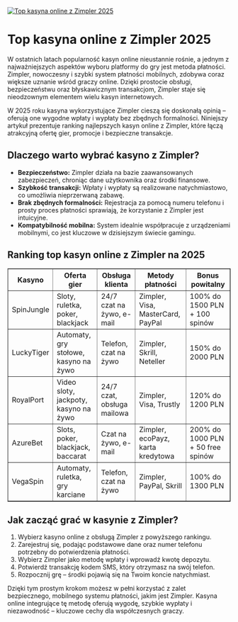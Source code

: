 [![Top kasyna online z Zimpler 2025](https://123-caf.pages.dev/gitsignup.png)](https://vrmoo.ru/Bt82HjjY)

<h1>Top kasyna online z Zimpler 2025</h1> <p>W ostatnich latach popularność kasyn online nieustannie rośnie, a jednym z najważniejszych aspektów wyboru platformy do gry jest metoda płatności. Zimpler, nowoczesny i szybki system płatności mobilnych, zdobywa coraz większe uznanie wśród graczy online. Dzięki prostocie obsługi, bezpieczeństwu oraz błyskawicznym transakcjom, Zimpler staje się nieodzownym elementem wielu kasyn internetowych.</p> <p>W 2025 roku kasyna wykorzystujące Zimpler cieszą się doskonałą opinią – oferują one wygodne wpłaty i wypłaty bez zbędnych formalności. Niniejszy artykuł prezentuje ranking najlepszych kasyn online z Zimpler, które łączą atrakcyjną ofertę gier, promocje i bezpieczne transakcje.</p>  <h2>Dlaczego warto wybrać kasyno z Zimpler?</h2> <ul>   <li><strong>Bezpieczeństwo:</strong> Zimpler działa na bazie zaawansowanych zabezpieczeń, chroniąc dane użytkownika oraz środki finansowe.</li>   <li><strong>Szybkość transakcji:</strong> Wpłaty i wypłaty są realizowane natychmiastowo, co umożliwia nieprzerwaną zabawę.</li>   <li><strong>Brak zbędnych formalności:</strong> Rejestracja za pomocą numeru telefonu i prosty proces płatności sprawiają, że korzystanie z Zimpler jest intuicyjne.</li>   <li><strong>Kompatybilność mobilna:</strong> System idealnie współpracuje z urządzeniami mobilnymi, co jest kluczowe w dzisiejszym świecie gamingu.</li> </ul>  <h2>Ranking top kasyn online z Zimpler na 2025</h2> <table border="1" cellpadding="8" cellspacing="0">   <thead>     <tr>       <th>Kasyno</th>       <th>Oferta gier</th>       <th>Obsługa klienta</th>       <th>Metody płatności</th>       <th>Bonus powitalny</th>     </tr>   </thead>   <tbody>     <tr>       <td>SpinJungle</td>       <td>Sloty, ruletka, poker, blackjack</td>       <td>24/7 czat na żywo, e-mail</td>       <td>Zimpler, Visa, MasterCard, PayPal</td>       <td>100% do 1500 PLN + 100 spinów</td>     </tr>     <tr>       <td>LuckyTiger</td>       <td>Automaty, gry stołowe, kasyno na żywo</td>       <td>Telefon, czat na żywo</td>       <td>Zimpler, Skrill, Neteller</td>       <td>150% do 2000 PLN</td>     </tr>     <tr>       <td>RoyalPort</td>       <td>Video sloty, jackpoty, kasyno na żywo</td>       <td>24/7 czat, obsługa mailowa</td>       <td>Zimpler, Visa, Trustly</td>       <td>120% do 1200 PLN</td>     </tr>     <tr>       <td>AzureBet</td>       <td>Slots, poker, blackjack, baccarat</td>       <td>Czat na żywo, e-mail</td>       <td>Zimpler, ecoPayz, karta kredytowa</td>       <td>200% do 1000 PLN + 50 free spinów</td>     </tr>     <tr>       <td>VegaSpin</td>       <td>Automaty, ruletka, gry karciane</td>       <td>Telefon, czat na żywo</td>       <td>Zimpler, PayPal, Skrill</td>       <td>100% do 1300 PLN</td>     </tr>   </tbody> </table>  <h2>Jak zacząć grać w kasynie z Zimpler?</h2> <ol>   <li>Wybierz kasyno online z obsługą Zimpler z powyższego rankingu.</li>   <li>Zarejestruj się, podając podstawowe dane oraz numer telefonu potrzebny do potwierdzenia płatności.</li>   <li>Wybierz Zimpler jako metodę wpłaty i wprowadź kwotę depozytu.</li>   <li>Potwierdź transakcję kodem SMS, który otrzymasz na swój telefon.</li>   <li>Rozpocznij grę – środki pojawią się na Twoim koncie natychmiast.</li> </ol>  <p>Dzięki tym prostym krokom możesz w pełni korzystać z zalet bezpiecznego, mobilnego systemu płatności, jakim jest Zimpler. Kasyna online integrujące tę metodę oferują wygodę, szybkie wypłaty i niezawodność – kluczowe cechy dla współczesnych graczy.</p>
